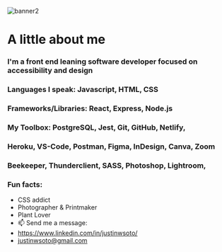 
![banner2](https://user-images.githubusercontent.com/83792867/139308526-1a42331c-f753-43b4-bad3-d92ed05ea066.jpg)


# A little about me 
### I'm a front end leaning software developer focused on accessibility and design
### Languages I speak: Javascript, HTML, CSS
### Frameworks/Libraries: React, Express, Node.js
### My Toolbox: PostgreSQL, Jest, Git, GitHub, Netlify,
### Heroku, VS-Code, Postman, Figma, InDesign, Canva, Zoom
### Beekeeper, Thunderclient, SASS, Photoshop, Lightroom, 
### Fun facts:
- CSS addict 
- Photographer & Printmaker
- Plant Lover   
- 📫 Send me a message:
-  https://www.linkedin.com/in/justinwsoto/ 
-  justinwsoto@gmail.com

